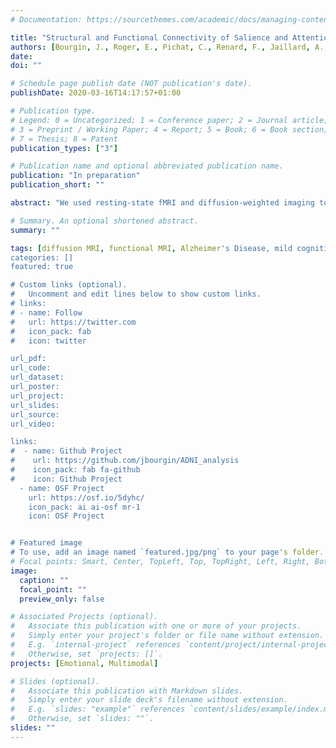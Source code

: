 ```yaml
---
# Documentation: https://sourcethemes.com/academic/docs/managing-content/

title: "Structural and Functional Connectivity of Salience and Attentional Networks in Alzheimer’s Disease"
authors: [Bourgin, J., Roger, E., Pichat, C., Renard, F., Jaillard, A., Cousin, E., Silvert, L., Baciu, M., \& Hot, P.]
date:
doi: ""

# Schedule page publish date (NOT publication's date).
publishDate: 2020-03-16T14:17:57+01:00

# Publication type.
# Legend: 0 = Uncategorized; 1 = Conference paper; 2 = Journal article;
# 3 = Preprint / Working Paper; 4 = Report; 5 = Book; 6 = Book section;
# 7 = Thesis; 8 = Patent
publication_types: ["3"]

# Publication name and optional abbreviated publication name.
publication: "In preparation"
publication_short: ""

abstract: "We used resting-state fMRI and diffusion-weighted imaging to investigate changes in attention-related and salience networks in mild cognitive impairment and Alzheimer's disease. Resting-state fMRI data of 37 patients with Alzheimer's disease, 50 patients with mild cognitive impairment and 34 healthy older controls, and diffusion-weighted imaging data of 33 patients with Alzheimer's disease, 31 patients with mild cognitive impairment and 16 healthy older controls from the Alzheimer's disease Neuroimaging Initiative were analyzed. Compared with healthy older controls, patients with Alzheimer's disease mainly showed (a) decreased resting-state functional connectivity in attentional networks, between the anterior cingulate cortex and attentional networks, and between the anterior cingulate cortex and the amygdala, (b) increased resting-state functional connectivity between parts of the orbitofrontal cortex, (c) decreased structural connectivity within the parietal, occipital and frontal lobes, between the limbic areas (anterior cingulate cortex and insula) and the frontal lobe, and between the amygdala and the insula. In contrast, patients with mild cognitive impairment showed decreased resting-state functional connectivity in the attentional networks exclusively, and increased structural connectivity (as reflected by fractional anisotropy) in limbic and frontal areas."

# Summary. An optional shortened abstract.
summary: ""

tags: [diffusion MRI, functional MRI, Alzheimer's Disease, mild cognitive impairment, attention networks]
categories: []
featured: true

# Custom links (optional).
#   Uncomment and edit lines below to show custom links.
# links:
# - name: Follow
#   url: https://twitter.com
#   icon_pack: fab
#   icon: twitter

url_pdf:
url_code:
url_dataset:
url_poster:
url_project:
url_slides:
url_source:
url_video:

links:
#  - name: Github Project
#    url: https://github.com/jbourgin/ADNI_analysis
#    icon_pack: fab fa-github
#    icon: Github Project
  - name: OSF Project
    url: https://osf.io/5dyhc/
    icon_pack: ai ai-osf mr-1
    icon: OSF Project


# Featured image
# To use, add an image named `featured.jpg/png` to your page's folder.
# Focal points: Smart, Center, TopLeft, Top, TopRight, Left, Right, BottomLeft, Bottom, BottomRight.
image:
  caption: ""
  focal_point: ""
  preview_only: false

# Associated Projects (optional).
#   Associate this publication with one or more of your projects.
#   Simply enter your project's folder or file name without extension.
#   E.g. `internal-project` references `content/project/internal-project/index.md`.
#   Otherwise, set `projects: []`.
projects: [Emotional, Multimodal]

# Slides (optional).
#   Associate this publication with Markdown slides.
#   Simply enter your slide deck's filename without extension.
#   E.g. `slides: "example"` references `content/slides/example/index.md`.
#   Otherwise, set `slides: ""`.
slides: ""
---
```

